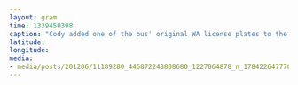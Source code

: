 ```yaml
---
layout: gram
time: 1339450398
caption: "Cody added one of the bus' original WA license plates to the Sign Post Forest in Watson Lake, Yukon."
latitude: 
longitude: 
media:
- media/posts/201206/11189280_446872248808680_1227064878_n_17842264777000351.jpg
---
```

